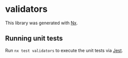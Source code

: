 # validators

This library was generated with [Nx](https://nx.dev).

## Running unit tests

Run `nx test validators` to execute the unit tests via [Jest](https://jestjs.io).
